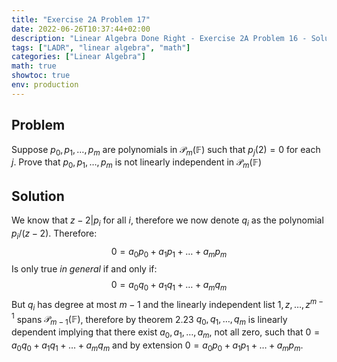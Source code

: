 ```yaml
---
title: "Exercise 2A Problem 17"
date: 2022-06-26T10:37:44+02:00
description: "Linear Algebra Done Right - Exercise 2A Problem 16 - Solution"
tags: ["LADR", "linear algebra", "math"]
categories: ["Linear Algebra"]
math: true
showtoc: true
env: production
---
```


## Problem
Suppose $p_0, p_1, \dots, p_m$ are polynomials in $\mathcal{P}_m(\mathbb{F})$ such that $p_j(2) = 0$ for each $j$. Prove that $p_0, p_1, \dots, p_m$ is not linearly independent in $\mathcal{P}_m(\mathbb{F})$

## Solution
We know that $z-2 | p_i$ for all $i$, therefore we now denote $q_i$ as the polynomial $p_i/(z-2)$. Therefore:
$$0 = a_0p_0 + a_1p_1 + \dots + a_mp_m$$
Is only true *in general* if and only if:
$$0 = a_0q_0 + a_1q_1 + \dots + a_mq_m$$
But $q_i$ has degree at most $m-1$ and the linearly independent list $1,z,\dots,z^{m-1}$ spans $\mathcal{P}_{m-1}(\mathbb{F})$, therefore by theorem 2.23 $q_0, q_1, \dots, q_m$ is linearly dependent implying that there exist $a_0, a_1, \dots, a_m$, not all zero, such that $0 = a_0q_0 + a_1q_1 + \dots + a_mq_m$ and by extension $0 = a_0p_0 + a_1p_1 + \dots + a_mp_m$.





